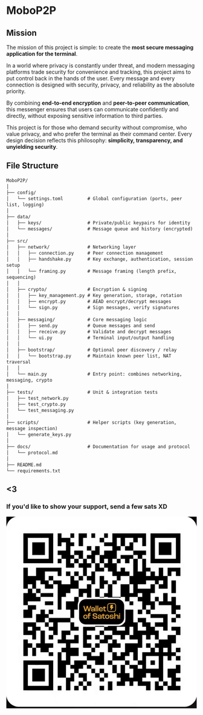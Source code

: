 # MoboP2P

## Mission

The mission of this project is simple: to create the **most secure messaging application for the terminal**.  

In a world where privacy is constantly under threat, and modern messaging platforms trade security for convenience and tracking, this project aims to put control back in the hands of the user. Every message and every connection is designed with security, privacy, and reliability as the absolute priority.  

By combining **end-to-end encryption** and **peer-to-peer communication**, this messenger ensures that users can communicate confidently and directly, without exposing sensitive information to third parties.  

This project is for those who demand security without compromise, who value privacy, and who prefer the terminal as their command center. Every design decision reflects this philosophy: **simplicity, transparency, and unyielding security**.

## File Structure

```
MoboP2P/
│
├── config/
│   └── settings.toml         # Global configuration (ports, peer list, logging)
│
├── data/
│   ├── keys/                 # Private/public keypairs for identity
│   └── messages/             # Message queue and history (encrypted)
│
├── src/
│   ├── network/              # Networking layer
│   │   ├── connection.py     # Peer connection management
│   │   ├── handshake.py      # Key exchange, authentication, session setup
│   │   └── framing.py        # Message framing (length prefix, sequencing)
│   │
│   ├── crypto/               # Encryption & signing
│   │   ├── key_management.py # Key generation, storage, rotation
│   │   ├── encrypt.py        # AEAD encrypt/decrypt messages
│   │   └── sign.py           # Sign messages, verify signatures
│   │
│   ├── messaging/            # Core messaging logic
│   │   ├── send.py           # Queue messages and send
│   │   ├── receive.py        # Validate and decrypt messages
│   │   └── ui.py             # Terminal input/output handling
│   │
│   ├── bootstrap/            # Optional peer discovery / relay
│   │   └── bootstrap.py      # Maintain known peer list, NAT traversal
│   │
│   └── main.py               # Entry point: combines networking, messaging, crypto
│
├── tests/                    # Unit & integration tests
│   ├── test_network.py
│   ├── test_crypto.py
│   └── test_messaging.py
│
├── scripts/                  # Helper scripts (key generation, message inspection)
│   └── generate_keys.py
│
├── docs/                     # Documentation for usage and protocol
│   └── protocol.md
│
├── README.md
└── requirements.txt
```




## <3
### If you'd like to show your support, send a few sats XD
![Bitcoin](/BTC.jpg)
